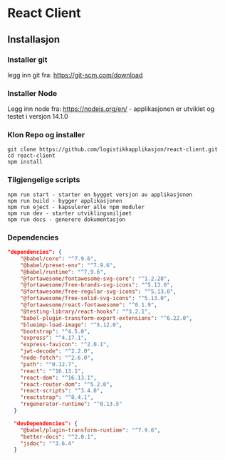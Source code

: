 # React Client

## Installasjon

### Installer git

legg inn git fra: https://git-scm.com/download

### Installer Node

Legg inn node fra: https://nodejs.org/en/ - applikasjonen er utviklet og testet i versjon 14.1.0

### Klon Repo og installer

```
git clone https://github.com/logistikkapplikasjon/react-client.git
cd react-client
npm install
```

### Tilgjengelige scripts

```
npm run start - starter en bygget versjon av applikasjonen
npm run build - bygger applikasjonen
npm run eject - kapsulerer alle npm moduler
npm run dev - starter utviklingsmiljøet
npm run docs - generere dokumentasjon
```

### Dependencies

```json
"dependencies": {
    "@babel/core": "^7.9.6",
    "@babel/preset-env": "^7.9.6",
    "@babel/runtime": "^7.9.6",
    "@fortawesome/fontawesome-svg-core": "^1.2.28",
    "@fortawesome/free-brands-svg-icons": "^5.13.0",
    "@fortawesome/free-regular-svg-icons": "^5.13.0",
    "@fortawesome/free-solid-svg-icons": "^5.13.0",
    "@fortawesome/react-fontawesome": "^0.1.9",
    "@testing-library/react-hooks": "^3.2.1",
    "babel-plugin-transform-export-extensions": "^6.22.0",
    "blueimp-load-image": "^5.12.0",
    "bootstrap": "^4.5.0",
    "express": "^4.17.1",
    "express-favicon": "^2.0.1",
    "jwt-decode": "^2.2.0",
    "node-fetch": "^2.6.0",
    "path": "^0.12.7",
    "react": "^16.13.1",
    "react-dom": "^16.13.1",
    "react-router-dom": "^5.2.0",
    "react-scripts": "^3.4.0",
    "reactstrap": "^8.4.1",
    "regenerator-runtime": "^0.13.5"
  }
```

```json
  "devDependencies": {
    "@babel/plugin-transform-runtime": "^7.9.6",
    "better-docs": "^2.0.1",
    "jsdoc": "^3.6.4"
  }
```
